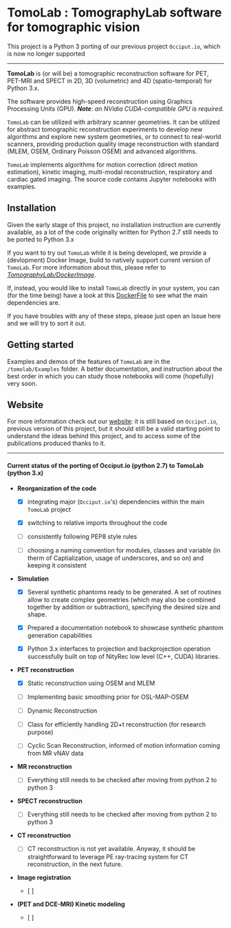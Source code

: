 
# **TomoLab** : TomographyLab software for tomographic vision

This project is a Python 3 porting of our previous project `Occiput.io`, which is now no longer supported
___________

**TomoLab** is (or will be) a tomographic reconstruction software for PET, PET-MRI and SPECT in 2D, 3D (volumetric) and 4D (spatio-temporal) for Python 3.x.

The software provides high-speed reconstruction using Graphics Processing Units (GPU).
***Note***: *an NVidia CUDA-compatible GPU is required.*  

`TomoLab` can be utilized with arbitrary scanner geometries. It can be utilized for abstract tomographic reconstruction experiments to develop new algorithms and explore new system geometries, or to connect to real-world scanners,  providing production quality image reconstruction with standard (MLEM, OSEM, Ordinary Poisson OSEM) and advanced algorithms.

`TomoLab` implements algorithms for motion correction (direct motion estimation), kinetic imaging, multi-modal reconstruction, respiratory and cardiac gated imaging.
The source code contains Jupyter notebooks with examples.

## Installation
Given the early stage of this project, no installation instruction are currently available, as a lot of the code originally written for Python 2.7 still needs to be ported to Python 3.x

If you want to try out `TomoLab` while it is being developed, we provide a (devlopment) Docker Image, build to natively support current version of `TomoLab`. For more information about this, please refer to [*TomographyLab/DockerImage*](https://github.com/TomographyLab/DockerImage).

If, instead, you would like to install `TomoLab` directly in your system, you can (for the time being) have a look at this [DockerFile](https://github.com/TomographyLab/DockerImage/blob/master/config/occiput.Dockerfile) to see what the main dependencies are.

If you have troubles with any of these steps, please just open an Issue here and we will try to sort it out.

## Getting started

Examples and demos of the features of `TomoLab` are in the `/tomolab/Examples` folder.
A better documentation, and instruction about the best order in which you can study those notebooks will come (hopefully) very soon.

## Website

For more information check out our [website](http://tomographylab.scienceontheweb.net/): it is still based on `Occiput.io`, previous version of this project, but it should still be a valid starting point to understand the ideas behind this project, and to access some of the publications produced thanks to it.

----

#### Current status of the porting of Occiput.io (python 2.7) to TomoLab (python 3.x)


- **Reorganization of the code**
  - [x] integrating major (`Occiput.io`'s) dependencies within the main `TomoLab` project
  - [x] switching to relative imports throughout the code
  - [ ] consistently following PEP8 style rules
  - [ ] choosing a naming convention for modules, classes and variable (in therm of Captialization, usage of underscores, and so on) and keeping it consistent


- **Simulation**
  - [x] Several synthetic phantoms ready to be generated. A set of routines allow to create complex geometries (which may also be combined together by addition or subtraction), specifying the desired size and shape.
  - [x] Prepared a documentation notebook to showcase synthetic phantom generation capabilities
  - [x] Python 3.x interfaces to projection and backprojection operation successfully built on top of NityRec low level (C++, CUDA) libraries.


- **PET reconstruction**
  - [x] Static reconstruction using OSEM and MLEM
  - [ ] Implementing basic smoothing prior for OSL-MAP-OSEM
  - [ ] Dynamic Reconstruction
  - [ ] Class for efficiently handling 2D+t reconstruction (for research purpose)
  - [ ] Cyclic Scan Reconstruction, informed of motion information coming from MR vNAV data


- **MR reconstruction**
  - [ ] Everything still needs to be checked after moving from python 2 to python 3


- **SPECT reconstruction**
  - [ ] Everything still needs to be checked after moving from python 2 to python 3


- **CT reconstruction**
  - [ ] CT reconstruction is not yet available. Anyway, it should be straightforward to leverage PE ray-tracing system for CT reconstruction, in the next future.


- **Image registration**
  - [ ]


- **(PET and DCE-MRI) Kinetic modeling**
  - [ ]
